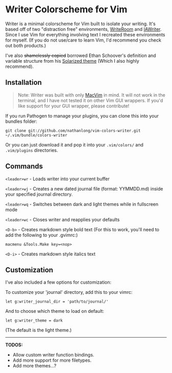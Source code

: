 # Writer Colorscheme for Vim

Writer is a minimal colorscheme for Vim built to isolate your writing. It's
based off of two "distraction free" environments,
[WriteRoom](http://www.hogbaysoftware.com/products/writeroom) and
[IAWriter](http://www.iawriter.com/). Since I use Vim for everything involving
text I recreated these environments for myself. (If you do not use/care to
learn Vim, I'd recommend you check out both products.)

I've also <del>shamelessly copied</del> borrowed Ethan
Schoover's definition and variable structure from his [Solarized
theme](https://github.com/altercation/vim-colors-solarized) (Which I also highly
recommend).

## Installation

> Note: Writer was built with only [MacVim](http://code.google.com/p/macvim/)
> in mind. It will not work in the terminal, and I have not tested it on other
> Vim GUI wrappers. If you'd like support for your GUI wrapper, please contribute!

If you run Pathogen to manage your plugins, you can clone this into your
bundles folder:

    git clone git://github.com/nathanlong/vim-colors-writer.git
    ~/.vim/bundle/colors-writer

Or you can just download it and pop it into your `.vim/colors/` and
`.vim/plugins` directories.

## Commands

`<leader>wr` - Loads writer into your current buffer

`<leader>wj` - Creates a new dated journal file (format: YYMMDD.md) inside
your specified journal directory.

`<leader>wq` - Switches between dark and light themes while in fullscreen mode

`<leader>wc` - Closes writer and reapplies your defaults

`<D-b>` - Creates markdown style bold text (For this to work, you'll need to
add the following to your .gvimrc:)

    macmenu &Tools.Make key=<nop> 

`<D-i>` - Creates markdown style italics text

## Customization

I've also included a few options for customization:

To customize your 'journal' directory, add this to your vimrc:

    let g:writer_journal_dir = 'path/to/journal/'

And to choose which theme to load on default:

    let g:writer_theme = dark

(The default is the light theme.)

---

**TODOS:**

- Allow custom writer function bindings.
- Add more support for more filetypes.
- Add more themes...?

